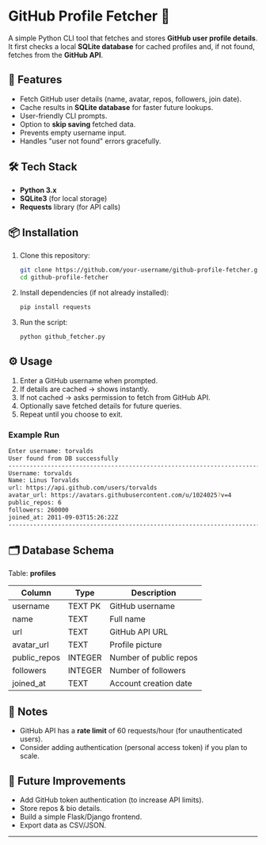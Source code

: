 # GitHub Profile Fetcher 🐙

A simple Python CLI tool that fetches and stores **GitHub user profile details**.
It first checks a local **SQLite database** for cached profiles and, if not found, fetches from the **GitHub API**.

## 🚀 Features

* Fetch GitHub user details (name, avatar, repos, followers, join date).
* Cache results in **SQLite database** for faster future lookups.
* User-friendly CLI prompts.
* Option to **skip saving** fetched data.
* Prevents empty username input.
* Handles "user not found" errors gracefully.

## 🛠️ Tech Stack

* **Python 3.x**
* **SQLite3** (for local storage)
* **Requests** library (for API calls)

## 📦 Installation

1. Clone this repository:

   ```bash
   git clone https://github.com/your-username/github-profile-fetcher.git
   cd github-profile-fetcher
   ```

2. Install dependencies (if not already installed):

   ```bash
   pip install requests
   ```

3. Run the script:

   ```bash
   python github_fetcher.py
   ```

## ⚙️ Usage

1. Enter a GitHub username when prompted.
2. If details are cached → shows instantly.
3. If not cached → asks permission to fetch from GitHub API.
4. Optionally save fetched details for future queries.
5. Repeat until you choose to exit.

### Example Run

```bash
Enter username: torvalds
User found from DB successfully
----------------------------------------------------------------------------------------------------
Username: torvalds
Name: Linus Torvalds
url: https://api.github.com/users/torvalds
avatar_url: https://avatars.githubusercontent.com/u/1024025?v=4
public_repos: 6
followers: 260000
joined_at: 2011-09-03T15:26:22Z
----------------------------------------------------------------------------------------------------
```

## 🗂️ Database Schema

Table: **profiles**

| Column        | Type    | Description            |
| ------------- | ------- | ---------------------- |
| username      | TEXT PK | GitHub username        |
| name          | TEXT    | Full name              |
| url           | TEXT    | GitHub API URL         |
| avatar\_url   | TEXT    | Profile picture        |
| public\_repos | INTEGER | Number of public repos |
| followers     | INTEGER | Number of followers    |
| joined\_at    | TEXT    | Account creation date  |

## 🔑 Notes

* GitHub API has a **rate limit** of 60 requests/hour (for unauthenticated users).
* Consider adding authentication (personal access token) if you plan to scale.

## 📌 Future Improvements

* Add GitHub token authentication (to increase API limits).
* Store repos & bio details.
* Build a simple Flask/Django frontend.
* Export data as CSV/JSON.

---
